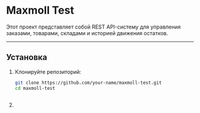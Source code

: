 # Maxmoll Test

Этот проект представляет собой REST API-систему для управления заказами, товарами, складами и историей движения остатков.

---

##  Установка

1. Клонируйте репозиторий:
   ```bash
   git clone https://github.com/your-name/maxmoll-test.git
   cd maxmoll-test



2.
